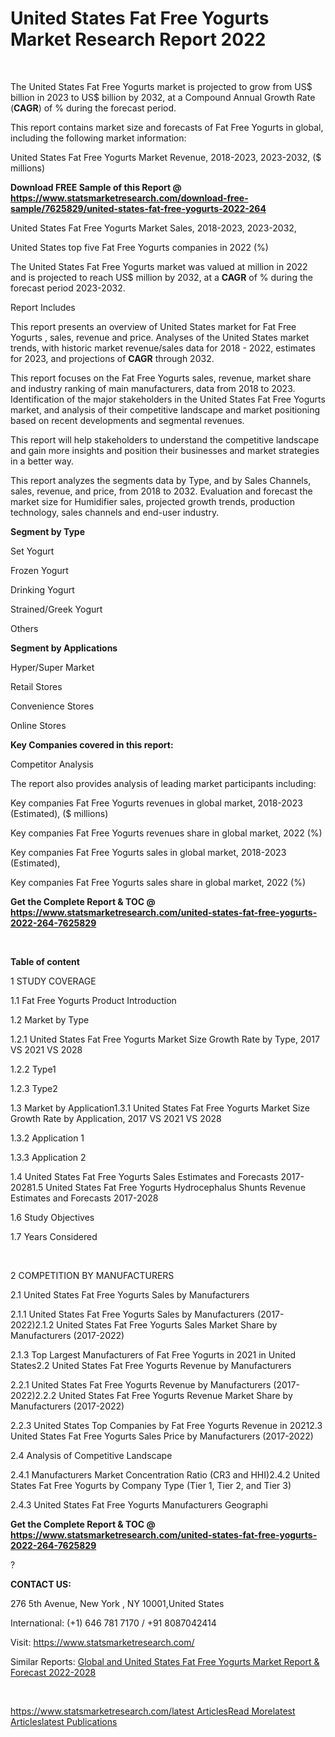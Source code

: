 <h1>United States Fat Free Yogurts Market Research Report 2022</h1><br/><p>The United States Fat Free Yogurts market is projected to grow from US$ billion in 2023 to US$ billion by 2032, at a Compound Annual Growth Rate (<strong>CAGR</strong>) of % during the forecast period.</p>
 
 
 
 <p>This report contains market size and forecasts of Fat Free Yogurts in global, including the following market information:</p>
 
 
 
 <p>United States Fat Free Yogurts Market Revenue, 2018-2023, 2023-2032, ($ millions)</p>
 
 
 
 <p><strong>Download FREE Sample of this Report @ <a href="https://www.statsmarketresearch.com/download-free-sample/7625829/united-states-fat-free-yogurts-2022-264">https://www.statsmarketresearch.com/download-free-sample/7625829/united-states-fat-free-yogurts-2022-264</a></strong></p>
 
 
 
 <p>United States Fat Free Yogurts Market Sales, 2018-2023, 2023-2032,</p>
 
 
 
 <p>United States top five Fat Free Yogurts companies in 2022 (%)</p>
 
 
 
 <p>The United States Fat Free Yogurts market was valued at million in 2022 and is projected to reach US$ million by 2032, at a <strong>CAGR</strong> of % during the forecast period 2023-2032.</p>
 
 
 
 <p>Report Includes</p>
 
 
 
 <p>This report presents an overview of United States market for Fat Free Yogurts , sales, revenue and price. Analyses of the United States market trends, with historic market revenue/sales data for 2018 - 2022, estimates for 2023, and projections of <strong>CAGR</strong> through 2032.</p>
 
 
 
 <p>This report focuses on the Fat Free Yogurts sales, revenue, market share and industry ranking of main manufacturers, data from 2018 to 2023. Identification of the major stakeholders in the United States Fat Free Yogurts market, and analysis of their competitive landscape and market positioning based on recent developments and segmental revenues.</p>
 
 
 
 <p>This report will help stakeholders to understand the competitive landscape and gain more insights and position their businesses and market strategies in a better way.</p>
 
 
 
 <p>This report analyzes the segments data by Type, and by Sales Channels, sales, revenue, and price, from 2018 to 2032. Evaluation and forecast the market size for Humidifier sales, projected growth trends, production technology, sales channels and end-user industry.</p>
 
 
 
 <p><strong>Segment by Type</strong></p>
 
 
 
 <p>Set Yogurt</p>
 
 
 
 <p>Frozen Yogurt</p>
 
 
 
 <p>Drinking Yogurt</p>
 
 
 
 <p>Strained/Greek Yogurt</p>
 
 
 
 <p>Others</p>
 
 
 
 <p><strong>Segment <strong><strong>by Applications</strong></strong></strong></p>
 
 
 
 <p>Hyper/Super Market</p>
 
 
 
 <p>Retail Stores</p>
 
 
 
 <p>Convenience Stores</p>
 
 
 
 <p>Online Stores</p>
 
 
 
 <p><strong>Key Companies covered in this report:</strong></p>
 
 
 
 <p>Competitor Analysis</p>
 
 
 
 <p>The report also provides analysis of leading market participants including:</p>
 
 
 
 <p>Key companies Fat Free Yogurts revenues in global market, 2018-2023 (Estimated), ($ millions)</p>
 
 
 
 <p>Key companies Fat Free Yogurts revenues share in global market, 2022 (%)</p>
 
 
 
 <p>Key companies Fat Free Yogurts sales in global market, 2018-2023 (Estimated),</p>
 
 
 
 <p>Key companies Fat Free Yogurts sales share in global market, 2022 (%)</p>
 
 
 
 <div><b>Get the Complete Report & TOC @ <a href="https://www.statsmarketresearch.com/united-states-fat-free-yogurts-2022-264-7625829">https://www.statsmarketresearch.com/united-states-fat-free-yogurts-2022-264-7625829</a></b></div>
 
 
 
 <p><br />
 
 <b>Table of content</b></p>
 
 
 
 <p>1 STUDY COVERAGE<br />
 
 1.1 Fat Free Yogurts Product Introduction<br />
 
 1.2 Market by Type<br />
 
 1.2.1 United States Fat Free Yogurts Market Size Growth Rate by Type, 2017 VS 2021 VS 2028<br />
 
 1.2.2 Type1<br />
 
 1.2.3 Type2<br />
 
 1.3 Market by Application1.3.1 United States Fat Free Yogurts Market Size Growth Rate by Application, 2017 VS 2021 VS 2028<br />
 
 1.3.2 Application 1<br />
 
 1.3.3 Application 2<br />
 
 1.4 United States Fat Free Yogurts Sales Estimates and Forecasts 2017-20281.5 United States Fat Free Yogurts Hydrocephalus Shunts Revenue Estimates and Forecasts 2017-2028<br />
 
 1.6 Study Objectives<br />
 
 1.7 Years Considered<br />
 
 <br />
 
 2 COMPETITION BY MANUFACTURERS<br />
 
 2.1 United States Fat Free Yogurts Sales by Manufacturers<br />
 
 2.1.1 United States Fat Free Yogurts Sales by Manufacturers (2017-2022)2.1.2 United States Fat Free Yogurts Sales Market Share by Manufacturers (2017-2022)<br />
 
 2.1.3 Top Largest Manufacturers of Fat Free Yogurts in 2021 in United States2.2 United States Fat Free Yogurts Revenue by Manufacturers<br />
 
 2.2.1 United States Fat Free Yogurts Revenue by Manufacturers (2017-2022)2.2.2 United States Fat Free Yogurts Revenue Market Share by Manufacturers (2017-2022)<br />
 
 2.2.3 United States Top Companies by Fat Free Yogurts Revenue in 20212.3 United States Fat Free Yogurts Sales Price by Manufacturers (2017-2022)<br />
 
 2.4 Analysis of Competitive Landscape<br />
 
 2.4.1 Manufacturers Market Concentration Ratio (CR3 and HHI)2.4.2 United States Fat Free Yogurts by Company Type (Tier 1, Tier 2, and Tier 3)<br />
 
 2.4.3 United States Fat Free Yogurts Manufacturers Geographi</p>
 
 
 
 <div><b>Get the Complete Report & TOC @ <a href="https://www.statsmarketresearch.com/united-states-fat-free-yogurts-2022-264-7625829">https://www.statsmarketresearch.com/united-states-fat-free-yogurts-2022-264-7625829</a></b></div>
 
 
 
 <p>? </p>
 
 
 
 <p><b>CONTACT US:</b><br />
 
 276 5th Avenue, New York , NY 10001,United States<br />
 
 International: (+1) 646 781 7170 / +91 8087042414<br />
 
 Visit: <a href="https://www.statsmarketresearch.com/">https://www.statsmarketresearch.com/</a><br />
 
 Similar Reports: <a href="https://www.statsmarketresearch.com/united-states-fat-free-yogurts-2022-264-7625829">Global and United States Fat Free Yogurts Market Report & Forecast 2022-2028</a><br />
 
 <br />
 
 <a href="https://gyeongbokgung.com">https://www.statsmarketresearch.com/</a><a href="https://hallyeomaritime.com">latest Articles</a><a href="https://jingwansa.com">Read More</a><a href="https://nguoiviet.jp/">latest Articles</a><a href="https://www.intelmarketresearch.com/">latest Publications</a></p>